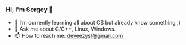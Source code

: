 ### Hi, I'm Sergey 👋


<!--
**deveezy/deveezy** is a ✨ _special_ ✨ repository because its `README.md` (this file) appears on your GitHub profile.

Here are some ideas to get you started:
-->

- 🌱 I’m currently learning all about CS but already know something ;)
- 💬 Ask me about C/C++, Linux, Windows.
- 📫 How to reach me: deveezysl@gmail.com

